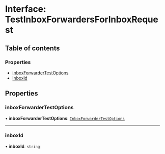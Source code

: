 # Interface: TestInboxForwardersForInboxRequest

## Table of contents

### Properties

- [inboxForwarderTestOptions](TestInboxForwardersForInboxRequest.md#inboxforwardertestoptions)
- [inboxId](TestInboxForwardersForInboxRequest.md#inboxid)

## Properties

### inboxForwarderTestOptions

• **inboxForwarderTestOptions**: [`InboxForwarderTestOptions`](InboxForwarderTestOptions.md)

___

### inboxId

• **inboxId**: `string`
